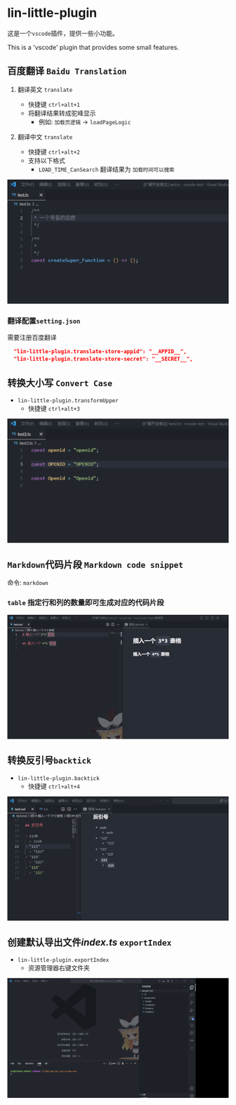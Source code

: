 # lin-little-plugin

这是一个`vscode`插件，提供一些小功能。

This is a 'vscode' plugin that provides some small features.

## 百度翻译 `Baidu Translation`

1. 翻译英文 `translate`

    - 快捷键 `ctrl+alt+1`
    - 将翻译结果转成驼峰显示
        - 例如: `加载页逻辑` -> `loadPageLogic`

2. 翻译中文 `translate`

    - 快捷键 `ctrl+alt+2`
    - 支持以下格式
      - `LOAD_TIME_CanSearch` 翻译结果为 `加载时间可以搜索`

![markdownTable](./gif/translate.gif)

### 翻译配置`setting.json`

需要注册百度翻译

```json
  "lin-little-plugin.translate-store-appid": "__APPID__",
  "lin-little-plugin.translate-store-secret": "__SECRET__",
```

## 转换大小写 `Convert Case`

- `lin-little-plugin.transformUpper`
  - 快捷键 `ctrl+alt+3`

![markdownTable](./gif/transformUpper.gif)

## `Markdown`代码片段 `Markdown code snippet`

命令: `markdown`

### `table` 指定行和列的数量即可生成对应的代码片段

![markdownTable](./gif/markdownTable.gif)

## 转换反引号`backtick`

- `lin-little-plugin.backtick`
  - 快捷键 `ctrl+alt+4`

![markdownTable](./gif/backtick.gif)

## 创建默认导出文件*index.ts* `exportIndex`

- `lin-little-plugin.exportIndex`
  - 资源管理器右键文件夹

![markdownTable](./gif/exportIndex.gif)

